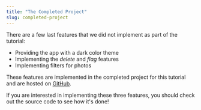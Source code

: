 ```yaml
---
title: "The Completed Project"
slug: completed-project
---
```


There are a few last features that we did not implement as part of the tutorial:

- Providing the app with a dark color theme
- Implementing the *delete* and *flag* features
- Implementing filters for photos

These features are implemented in the completed project for this tutorial and are hosted on [GitHub](https://github.com/MakeSchool-Tutorials/Makestagram-Swift-V2-Solution/archive/part2-solution.zip).

If you are interested in implementing these three features, you should check out the source code to see how it's done!

